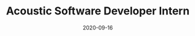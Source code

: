 ---
layout: posts
title: "Acoustic Software Developer Intern"
date: 2020-09-16
tags: Python C++ experience
company: Blackberry QNX
location: Burnaby, BC, Canada
dates: May 2019 to Dec. 2019
description: Created Python scripts to simulate various acoustic conditions to test noise-cancelling technology with voice recognition services. Created testing scripts that called AWS Transcribe, Google Speech-to-Text, CMU Sphinx, and Sensory TrulyHandsFree and aggregated the results together. Improved in-house C++ utility scripts for the voice-enhancement library.
---